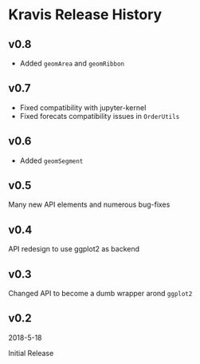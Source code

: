 Kravis Release History
======================

v0.8
----

* Added `geomArea` and `geomRibbon`

v0.7
----

* Fixed compatibility with jupyter-kernel
* Fixed forecats compatibility issues in `OrderUtils`

v0.6
----

* Added `geomSegment`

v0.5
----

Many new API elements and numerous bug-fixes

v0.4
----

API redesign to use ggplot2 as backend

v0.3
----

Changed API to become a dumb wrapper arond `ggplot2`

v0.2
----

2018-5-18

Initial Release
